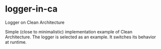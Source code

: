 # logger-in-ca
Logger on Clean Architecture

Simple (close to minimalistic) implementation example of Clean Architecture.
The logger is selected as an example. It switches its behavior at runtime.